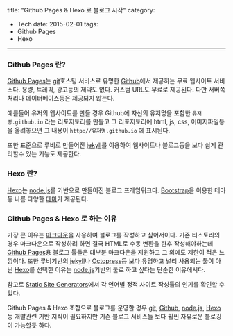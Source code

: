title: "Github Pages & Hexo 로 블로그 시작"
category:
  - Tech
date: 2015-02-01
tags:
- Github Pages
- Hexo
---
### Github Pages 란?
[Github Pages](https://pages.github.com/)는 [git](http://git-scm.com/book/ko/v1)호스팅 서비스로 유명한 [Github](https://github.com/)에서 제공하는 무료 웹사이트 서비스다.
용량, 트레픽, 광고등의 제약도 없다. 커스텀 URL도 무료로 제공된다. 다만 서버쪽 처리나 데이터베이스등은 제공되지 않는다.

예를들어 유저의 웹사이트를 만들 경우 Github에 자신의 유저명을 포함한 `유저명.github.io` 라는 리포지토리를 만들고
그 리포지토리에 html, js, css, 이미지파일등을 올려놓으면 그 내용이 `http://유저명.github.io` 에 표시된다.

또한 표준으로 루비로 만들어진 [jekyll](http://jekyllrb.com/)를 이용하여 웹사이트나 블로그등을 보다 쉽게 관리할수 있는 기능도 제공한다.

### Hexo 란?
[Hexo](http://hexo.io/)는 [node.js](http://nodejs.org/)를 기반으로 만들어진 블로그 프레임워크다.
[Bootstrap](http://getbootstrap.com/)을 이용한 테마등 나름 다양한 [테마](https://github.com/hexojs/hexo/wiki/themes)가 제공된다.


### Github Pages & Hexo 로 하는 이유
가장 큰 이유는 [마크다운](http://ko.wikipedia.org/wiki/%EB%A7%88%ED%81%AC%EB%8B%A4%EC%9A%B4)을 사용하여 블로그를 작성하고 싶어서이다.
기존 티스토리의 경우 마크다운으로 작성하려 하면 결국 HTML로 수동 변환을 한후 작성해야하는데 [Github Pages](https://pages.github.com/)용 블로그 툴들은 대부분 마크다운을 지원하고 그 외에도 제한이 적은 느낌이다.
또한 루비기반의 [jekyll](http://jekyllrb.com/)나 [Octopress](http://octopress.org/)등 보다 유명하고 널리 사용되는 툴이 아닌 [Hexo](http://hexo.io/)를 선택한 이유는 [node.js](http://nodejs.org/)기반의 툴로 하고 싶다는 단순한 이유에서다.

참고로 [Static Site Generators](https://staticsitegenerators.net/)에서 각 언어별 정적 사이트 작성툴의 인기를 확인할 수 있다.

Github Pages & Hexo 조합으로 블로그를 운영할 경우 [git](http://git-scm.com/book/ko/v1), [Github](https://github.com/), [node.js](http://nodejs.org/), [Hexo](http://hexo.io/)등 개발관련 기반 지식이 필요하지만 기존 블로그 서비스들 보다 훨씬 자유로운 블로깅이 가능할듯 하다. 
